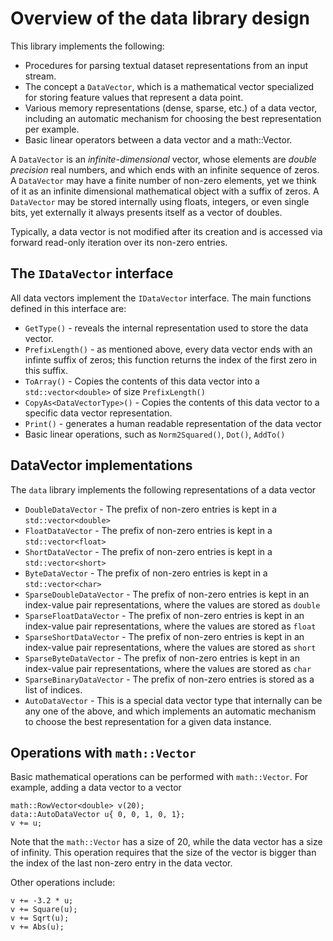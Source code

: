 # Overview of the data library design

This library implements the following:
* Procedures for parsing textual dataset representations from an input stream.
* The concept a `DataVector`, which is a mathematical vector specialized for storing feature values that represent a data point. 
* Various memory representations (dense, sparse, etc.) of a data vector, including an automatic mechanism for choosing the best representation per example.  
* Basic linear operators between a data vector and a math::Vector.  

A `DataVector` is an *infinite-dimensional* vector, whose elements are *double precision* real numbers, and which ends with an infinite sequence of zeros. A `DataVector` may have a finite number of non-zero elements, yet we think of it as an infinite dimensional mathematical object with a suffix of zeros. A `DataVector` may be stored internally using floats, integers, or even single bits, yet externally it always presents itself as a vector of doubles. 

Typically, a data vector is not modified after its creation and is accessed via forward read-only iteration over its non-zero entries. 

## The `IDataVector` interface
All data vectors implement the `IDataVector` interface. The main functions defined in this interface are:

* `GetType()` - reveals the internal representation used to store the data vector.
* `PrefixLength()` - as mentioned above, every data vector ends with an infinte suffix of zeros; this function returns the index of the first zero in this suffix. 
* `ToArray()` - Copies the contents of this data vector into a `std::vector<double>` of size `PrefixLength()`
* `CopyAs<DataVectorType>()` - Copies the contents of this data vector to a specific data vector representation. 
* `Print()` - generates a human readable representation of the data vector
* Basic linear operations, such as `Norm2Squared()`, `Dot()`, `AddTo()`

## DataVector implementations
The `data` library implements the following representations of a data vector

* `DoubleDataVector` - The prefix of non-zero entries is kept in a `std::vector<double>`
* `FloatDataVector` - The prefix of non-zero entries is kept in a `std::vector<float>`
* `ShortDataVector` - The prefix of non-zero entries is kept in a `std::vector<short>`
* `ByteDataVector` - The prefix of non-zero entries is kept in a `std::vector<char>`
* `SparseDoubleDataVector` - The prefix of non-zero entries is kept in an index-value pair representations, where the values are stored as `double`
* `SparseFloatDataVector` - The prefix of non-zero entries is kept in an index-value pair representations, where the values are stored as `float`
* `SparseShortDataVector` - The prefix of non-zero entries is kept in an index-value pair representations, where the values are stored as `short`
* `SparseByteDataVector` - The prefix of non-zero entries is kept in an index-value pair representations, where the values are stored as `char`
* `SparseBinaryDataVector` - The prefix of non-zero entries is stored as a list of indices. 
* `AutoDataVector` - This is a special data vector type that internally can be any one of the above, and which implements an automatic mechanism to choose the best representation for a given data instance.

## Operations with `math::Vector`
Basic mathematical operations can be performed with `math::Vector`. For example, adding a data vector to a vector

    math::RowVector<double> v(20);
    data::AutoDataVector u{ 0, 0, 1, 0, 1};
    v += u;

Note that the `math::Vector` has a size of 20, while the data vector has a size of infinity. This operation requires that the size of the vector is bigger than the index of the last non-zero entry in the data vector.

Other operations include:

    v += -3.2 * u;
    v += Square(u);
    v += Sqrt(u);
    v += Abs(u);

